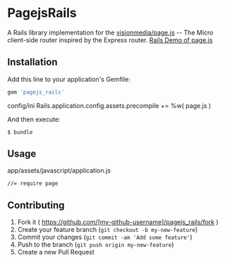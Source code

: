 # PagejsRails

A Rails library implementation for the [visionmedia/page.js](http://visionmedia.github.io/page.js/) -- The Micro client-side router inspired by the Express router. [Rails Demo of page.js](https://github.com/guinslym/pagejs_rails_demo)

## Installation

Add this line to your application's Gemfile:

```ruby
gem 'pagejs_rails'
```
config/ini
Rails.application.config.assets.precompile += %w( page.js )

And then execute:

    $ bundle


## Usage
app/assets/javascript/application.js

	//= require page


## Contributing

1. Fork it ( https://github.com/[my-github-username]/pagejs_rails/fork )
2. Create your feature branch (`git checkout -b my-new-feature`)
3. Commit your changes (`git commit -am 'Add some feature'`)
4. Push to the branch (`git push origin my-new-feature`)
5. Create a new Pull Request
